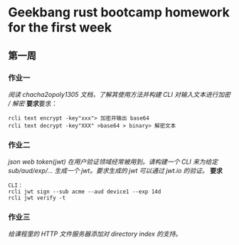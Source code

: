 # Geekbang rust bootcamp homework for the first week
## 第一周

### 作业一
*阅读 chacha2opoly1305 文档，了解其使用方法并构建 CLI 对输入文本进行加密 / 解密*
**要求**要求：

```shell
rcli text encrypt -key"xxx"> 加密并输出 base64
rcli text decrypt -key"XXX" >base64 > binary> 解密文本
```

### 作业二
*json web token(jwt) 在用户验证领域经常被用到。请构建一个 CLI 来为给定 sub/aud/exp/… 生成一个 jwt。要求生成的 jwt 可以通过 jwt.io 的验证。*
**要求**
```shell
CLI：
rcli jwt sign --sub acme --aud device1 --exp 14d
rcli jwt verify -t
```
### 作业三
*给课程里的 HTTP 文件服务器添加对 directory index 的支持。*
